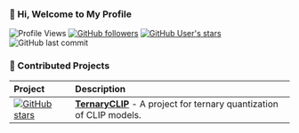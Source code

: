 ### 👋 Hi, Welcome to My Profile

<!--
**zhsh9/zhsh9** is a ✨ _special_ ✨ repository because its `README.md` (this file) appears on your GitHub profile.

Here are some ideas to get you started:

- 🔭 I'm currently working on ...
- 🌱 I'm currently learning ...
- 👯 I'm looking to collaborate on ...
- 🤔 I'm looking for help with ...
- 💬 Ask me about ...
- 📫 How to reach me: ...
- 😄 Pronouns: ...
- ⚡ Fun fact: ...
-->

<div align="left">

![Profile Views](https://komarev.com/ghpvc/?username=zhsh9&style=flat-square&color=red)
[![GitHub followers](https://img.shields.io/github/followers/zhsh9?label=Followers&style=flat-square&color=success&logo=github)](https://github.com/zhsh9?tab=followers)
[![GitHub User's stars](https://img.shields.io/github/stars/zhsh9?label=Total%20Stars&style=flat-square&color=yellow&logo=github)](https://github.com/zhsh9?tab=repositories)
![GitHub last commit](https://img.shields.io/github/last-commit/zhsh9/zhsh9?style=flat-square&color=orange&logo=github)

</div>

### 🚀 Contributed Projects

| Project | Description |
|:----|:----|
|[![GitHub stars](https://img.shields.io/github/stars/zhangsq-nju/TernaryCLIP.svg)](https://github.com/zhangsq-nju/TernaryCLIP)|[**TernaryCLIP**](https://github.com/zhangsq-nju/TernaryCLIP) - A project for ternary quantization of CLIP models.|